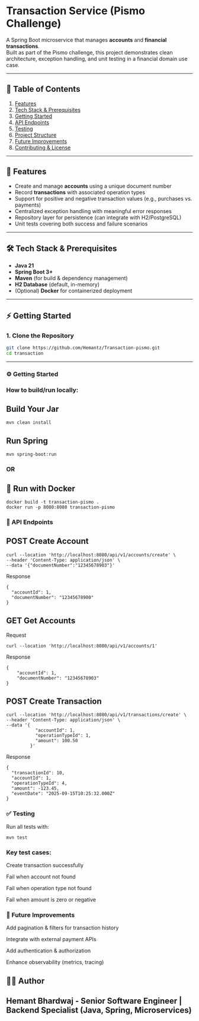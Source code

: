 # Transaction Service (Pismo Challenge)

A Spring Boot microservice that manages **accounts** and **financial transactions**.  
Built as part of the Pismo challenge, this project demonstrates clean architecture, exception handling, and unit testing in a financial domain use case.

---

## 📑 Table of Contents
1. [Features](#-features)
2. [Tech Stack & Prerequisites](#-tech-stack--prerequisites)
3. [Getting Started](#-getting-started)
4. [API Endpoints](#-api-endpoints)
5. [Testing](#-testing)
6. [Project Structure](#-project-structure)
7. [Future Improvements](#-future-improvements)
8. [Contributing & License](#-contributing--license)

---

## 🚀 Features
- Create and manage **accounts** using a unique document number  
- Record **transactions** with associated operation types  
- Support for positive and negative transaction values (e.g., purchases vs. payments)  
- Centralized exception handling with meaningful error responses  
- Repository layer for persistence (can integrate with H2/PostgreSQL)  
- Unit tests covering both success and failure scenarios  

---

## 🛠 Tech Stack & Prerequisites
- **Java 21**  
- **Spring Boot 3+**  
- **Maven** (for build & dependency management)  
- **H2 Database** (default, in-memory)
- (Optional) **Docker** for containerized deployment  

---

## ⚡ Getting Started

### 1. Clone the Repository
```bash
git clone https://github.com/Hemantz/Transaction-pismo.git
cd transaction
```
---

### ⚙️ Getting Started

### How to build/run locally:

## Build Your Jar
```
mvn clean install
```
## Run Spring
```
mvn spring-boot:run
```
### OR
## 🐳 Run with Docker
```
docker build -t transaction-pismo .
docker run -p 8080:8080 transaction-pismo

```

### 📖 API Endpoints
## POST Create Account
```
curl --location 'http://localhost:8080/api/v1/accounts/create' \
--header 'Content-Type: application/json' \
--data '{"documentNumber":"12345678903"}'
```
Response
```
{
  "accountId": 1,
  "documentNumber": "12345678900"
}

```
## GET Get Accounts
Request
```
curl --location 'http://localhost:8080/api/v1/accounts/1'
```
Response
```
{
    "accountId": 1,
    "documentNumber": "12345678903"
}
```

## POST Create Transaction
```
curl --location 'http://localhost:8080/api/v1/transactions/create' \
--header 'Content-Type: application/json' \
--data '{
           "accountId": 1,
           "operationTypeId": 1,
           "amount": 100.50
         }'
```
Response
```
{
  "transactionId": 10,
  "accountId": 1,
  "operationTypeId": 4,
  "amount": -123.45,
  "eventDate": "2025-09-15T10:25:32.000Z"
}
```

### ✅ Testing

Run all tests with:
```
mvn test
```


### Key test cases:

Create transaction successfully

Fail when account not found

Fail when operation type not found

Fail when amount is zero or negative


### 📌 Future Improvements

Add pagination & filters for transaction history

Integrate with external payment APIs

Add authentication & authorization

Enhance observability (metrics, tracing)

## 👨‍💻 Author

Hemant Bhardwaj -
Senior Software Engineer | Backend Specialist (Java, Spring, Microservices)
---



